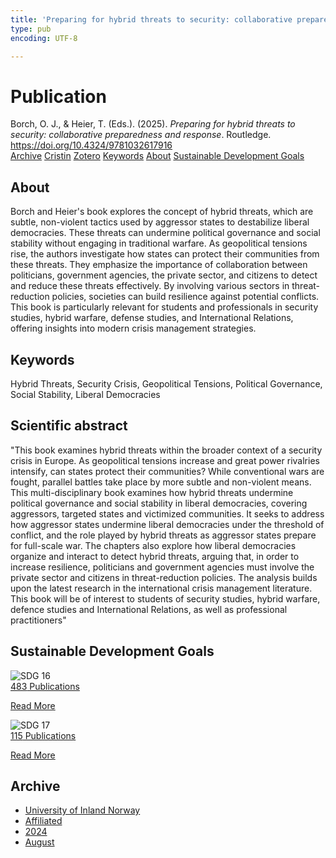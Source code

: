 ```yaml
---
title: 'Preparing for hybrid threats to security: collaborative preparedness and response'
type: pub
encoding: UTF-8

---
```

<h1>Publication</h1>
<article id="csl-bib-container-VYAL6UKG" class="csl-bib-container">
  <div class="csl-bib-body"> <div class="csl-entry">Borch, O. J., &#38; Heier, T. (Eds.). (2025). <i>Preparing for hybrid threats to security: collaborative preparedness and response</i>. Routledge. <a href="https://doi.org/10.4324/9781032617916">https://doi.org/10.4324/9781032617916</a></div> </div>
  <div class="csl-bib-buttons">
    <a href="#taxonomy-article-VYAL6UKG" alt="archive" class="csl-bib-button">Archive</a>
    <a href="https://app.cristin.no/results/show.jsf?id=2290611" alt="Cristin" class="csl-bib-button">Cristin</a>
    <a href="http://zotero.org/groups/5881554/items/VYAL6UKG" alt="Zotero" class="csl-bib-button">Zotero</a>
    <a href="#keywords-article-VYAL6UKG" alt="keywords" class="csl-bib-button">Keywords</a>
    <a href="#about-article-VYAL6UKG" alt="about_pub" class="csl-bib-button">About</a>
    <a href="#sdg-article-VYAL6UKG" alt="sdg" class="csl-bib-button">Sustainable Development Goals</a>
  </div>
  <div id="csl-bib-meta-container-VYAL6UKG"></div>
</article>
<div id="csl-bib-meta-VYAL6UKG" class="csl-bib-meta">
  <article id="about-article-VYAL6UKG" class="about_pub-article">
    <h1>About</h1>
    Borch and Heier's book explores the concept of hybrid threats, which are subtle, non-violent tactics used by aggressor states to destabilize liberal democracies. These threats can undermine political governance and social stability without engaging in traditional warfare. As geopolitical tensions rise, the authors investigate how states can protect their communities from these threats. They emphasize the importance of collaboration between politicians, government agencies, the private sector, and citizens to detect and reduce these threats effectively. By involving various sectors in threat-reduction policies, societies can build resilience against potential conflicts. This book is particularly relevant for students and professionals in security studies, hybrid warfare, defense studies, and International Relations, offering insights into modern crisis management strategies.
  </article>
  <article id="keywords-article-VYAL6UKG" class="keywords-article">
    <h1>Keywords</h1>
    Hybrid Threats, Security Crisis, Geopolitical Tensions, Political Governance, Social Stability, Liberal Democracies
  </article>
  <article id="abstract-article-VYAL6UKG" class="abstract-article">
    <h1>Scientific abstract</h1>
    "This book examines hybrid threats within the broader context of a security crisis in Europe. As geopolitical tensions increase and great power rivalries intensify, can states protect their communities? While conventional wars are fought, parallel battles take place by more subtle and non-violent means. This multi-disciplinary book examines how hybrid threats undermine political governance and social stability in liberal democracies, covering aggressors, targeted states and victimized communities. It seeks to address how aggressor states undermine liberal democracies under the threshold of conflict, and the role played by hybrid threats as aggressor states prepare for full-scale war. The chapters also explore how liberal democracies organize and interact to detect hybrid threats, arguing that, in order to increase resilience, politicians and government agencies must involve the private sector and citizens in threat-reduction policies. The analysis builds upon the latest research in the international crisis management literature. This book will be of interest to students of security studies, hybrid warfare, defence studies and International Relations, as well as professional practitioners"
  </article>
  <article id="sdg-article-VYAL6UKG" class="sdg-article">
    <h1>Sustainable Development Goals</h1>
    <div class="sdg-container"><div id="sdg16" class="sdg">
        <img src="{{< params subfolder >}}images/sdg/sdg16_en.png" class="image" alt="SDG 16">
        <div class="sdg-overlay">
          <a href="{{< params subfolder >}}en/archive/?sdg=16#archive" class="sdg-publication-count"><span>483</span> Publications</a>
          <p><a href="https://sdgs.un.org/goals/goal16" class="sdg-read-more">Read More</a></p>
        </div>
      </div> <div id="sdg17" class="sdg">
        <img src="{{< params subfolder >}}images/sdg/sdg17_en.png" class="image" alt="SDG 17">
        <div class="sdg-overlay">
          <a href="{{< params subfolder >}}en/archive/?sdg=17#archive" class="sdg-publication-count"><span>115</span> Publications</a>
          <p><a href="https://sdgs.un.org/goals/goal17" class="sdg-read-more">Read More</a></p>
        </div>
      </div></div>
  </article>
  <article id="taxonomy-article-VYAL6UKG" class="taxonomy-article">
    <h1>Archive</h1>
    <ul>
      <li><a href="{{< params subfolder >}}en/archive/?key=3DCRN523">University of Inland Norway</a></li>
      <li><a href="{{< params subfolder >}}en/archive/?key=II9RDAME">Affiliated</a></li>
      <li><a href="{{< params subfolder >}}en/archive/?key=SH3N39AL">2024</a></li>
      <li><a href="{{< params subfolder >}}en/archive/?key=CJAX73E5">August</a></li>
    </ul>
  </article>
</div>
